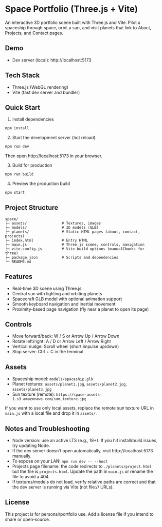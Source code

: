 # Space Portfolio (Three.js + Vite)

An interactive 3D portfolio scene built with Three.js and Vite. Pilot a spaceship through space, orbit a sun, and visit planets that link to About, Projects, and Contact pages.

## Demo
- Dev server (local): http://localhost:5173

## Tech Stack
- Three.js (WebGL rendering)
- Vite (fast dev server and bundler)

## Quick Start

1) Install dependencies

```bash
npm install
```

2) Start the development server (hot reload)

```bash
npm run dev
```

Then open http://localhost:5173 in your browser.

3) Build for production

```bash
npm run build
```

4) Preview the production build

```bash
npm start
```

## Project Structure

```
space/
├─ assets/                # Textures, images
├─ models/                # 3D models (GLB)
├─ planets/               # Static HTML pages (about, contact, projects)
├─ index.html             # Entry HTML
├─ main.js                # Three.js scene, controls, navigation
├─ vite.config.js         # Vite build options (manualChunks for three)
├─ package.json           # Scripts and dependencies
└─ README.md
```

## Features
- Real-time 3D scene using Three.js
- Central sun with lighting and orbiting planets
- Spacecraft GLB model with optional animation support
- Smooth keyboard navigation and inertial movement
- Proximity-based page navigation (fly near a planet to open its page)

## Controls
- Move forward/back: W / S or Arrow Up / Arrow Down
- Rotate left/right: A / D or Arrow Left / Arrow Right
- Vertical nudge: Scroll wheel (short impulse up/down)
- Stop server: Ctrl + C in the terminal

## Assets
- Spaceship model: `models/spaceship.glb`
- Planet textures: `assets/planet1.jpg`, `assets/planet2.jpg`, `assets/planet3.jpg`
- Sun texture (remote): `https://space-assets-1.s3.amazonaws.com/sun_texture.jpg`

If you want to use only local assets, replace the remote sun texture URL in `main.js` with a local file and drop it in `assets/`.

## Notes and Troubleshooting
- Node version: use an active LTS (e.g., 18+). If you hit install/build issues, try updating Node.
- If the dev server doesn’t open automatically, visit http://localhost:5173 manually.
- To expose on your LAN: `npm run dev -- --host`
- Projects page filename: the code redirects to `./planets/project.html` but the file is `projects.html`. Update the path in `main.js` or rename the file to avoid a 404.
- If textures/models do not load, verify relative paths are correct and that the dev server is running via Vite (not file:// URLs).

## License
This project is for personal/portfolio use. Add a license file if you intend to share or open-source.
